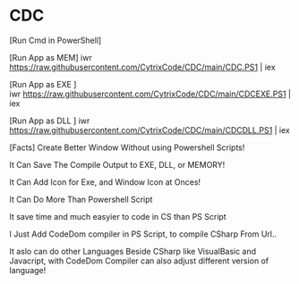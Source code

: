 # CDC

[Run Cmd in PowerShell]

[Run App as MEM]
  iwr https://raw.githubusercontent.com/CytrixCode/CDC/main/CDC.PS1 | iex 

[Run App as EXE ]  
  iwr https://raw.githubusercontent.com/CytrixCode/CDC/main/CDCEXE.PS1 | iex 

[Run App as DLL ]
  iwr https://raw.githubusercontent.com/CytrixCode/CDC/main/CDCDLL.PS1 | iex 


[Facts]
Create Better Window Without using Powershell Scripts!

It Can Save The Compile Output to EXE, DLL, or MEMORY!

It Can Add Icon for Exe, and Window Icon at Onces!

It Can Do More Than Powershell Script

It save time and much easyier to code in CS than PS Script

I Just Add CodeDom compiler in PS Script, to compile
CSharp From  Url..

It aslo can do other Languages Beside CSharp like VisualBasic and Javacript,
with CodeDom Compiler can also adjust different version of language!
